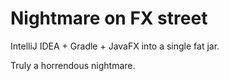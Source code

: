 # Nightmare on FX street

IntelliJ IDEA + Gradle + JavaFX into a single fat jar.

Truly a horrendous nightmare.